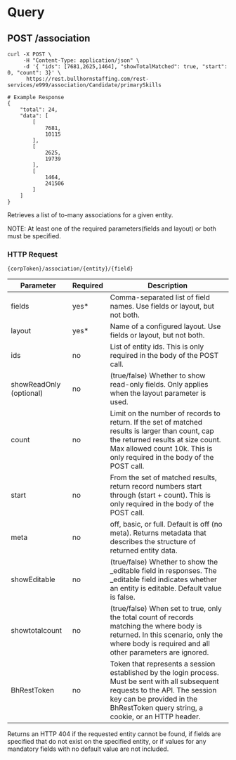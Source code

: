 # Query

## <span class="tag">POST</span> /association
``` shell
curl -X POST \
     -H "Content-Type: application/json" \
     -d '{ "ids": [7681,2625,1464], "showTotalMatched": true, "start": 0, "count": 3}' \
      https://rest.bullhornstaffing.com/rest-services/e999/association/Candidate/primarySkills

# Example Response
{
    "total": 24,
    "data": [
        [
            7681,
            10115
        ],
        [
            2625,
            19739
        ],
        [
            1464,
            241506
        ]
    ]
}
```

Retrieves a list of to-many associations for a given entity.

<aside class="notice">NOTE: At least one of the required parameters(fields and layout) or both must be specified.</aside>

### HTTP Request

`{corpToken}/association/{entity}/{field}`

Parameter | Required | Description
------ | -------- | -----
fields | yes* | Comma-separated list of field names. Use fields or layout, but not both.
layout | yes* | Name of a configured layout. Use fields or layout, but not both.
ids | no | List of entity ids. This is only required in the body of the POST call.
showReadOnly (optional) | no | (true/false) Whether to show read-only fields. Only applies when the layout parameter is used.
count | no | Limit on the number of records to return. If the set of matched results is larger than count, cap the returned results at size count. Max allowed count 10k. This is only required in the body of the POST call.
start | no | From the set of matched results, return record numbers start through (start + count). This is only required in the body of the POST call.
meta | no | off, basic, or full. Default is off (no meta). Returns metadata that describes the structure of returned entity data.
showEditable | no | (true/false) Whether to show the _editable field in responses. The _editable field indicates whether an entity is editable. Default value is false.
showtotalcount| no | (true/false) When set to true, only the total count of records matching the where body is returned. In this scenario, only the where body is required and all other parameters are ignored.
BhRestToken | no | Token that represents a session established by the login process. Must be sent with all subsequent requests to the API. The session key can be provided in the BhRestToken query string, a cookie, or an HTTP header.

<aside class="warning">Returns an HTTP 404 if the requested entity cannot be found, if fields are specified that do not exist on the specified entity, or if values for any mandatory fields with no default value are not included.</aside>
